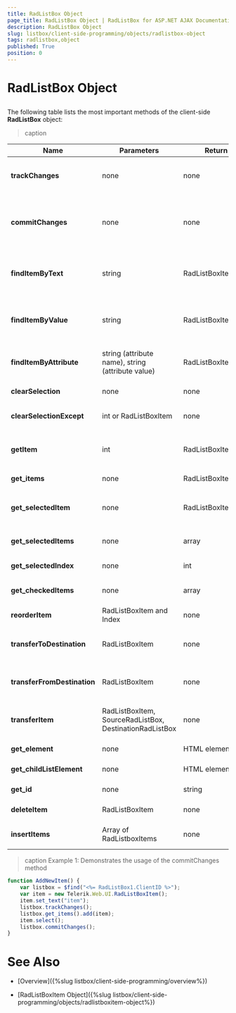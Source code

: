 ```yaml
---
title: RadListBox Object
page_title: RadListBox Object | RadListBox for ASP.NET AJAX Documentation
description: RadListBox Object
slug: listbox/client-side-programming/objects/radlistbox-object
tags: radlistbox,object
published: True
position: 0
---
```


# RadListBox Object

## 

The following table lists the most important methods of the client-side **RadListBox** object:


>caption   

|  **Name**  |  **Parameters**  |  **Return Type**  |  **Description**  |
| ------ | ------ | ------ | ------ |
| **trackChanges** |none|none|Starts tracking changes made to the listbox that will be preserved over post-backs.|
| **commitChanges** |none|none|Writes the changes to the listbox that were made since a previous call to trackChanges, so that they are preserved over post-backs. (see **Example 1**)| 
|  **findItemByText**  | string | RadListBoxItem | Returns the first **RadListBoxItem** object whose **Text** property equals to the passed parameter. |
| **findItemByValue** |string|RadListBoxItem|Returns the first **RadListBoxItem** object whose **Value** property equals to the passed parameter.|
| **findItemByAttribute** |string (attribute name), string (attribute value)|RadListBoxItem|Gets the first instance of a **RadListBoxItem** with the specified attribute / value pair.|
| **clearSelection** |none|none|Clears the selection. There will be no selected items.|
| **clearSelectionExcept** |int or RadListBoxItem|none|Clears the current selection except the specified Index or Item.|
| **getItem** |int|RadListBoxItem|Gets the item from the Items collection residing at the index specified by the parameter.|
| **get_items** |none|RadListBoxItemCollection|Gets a collection with all items|
| **get_selectedItem** |none|RadListBoxItem|Gets the selected item (or the first selected item if the **SelectionMode="Multiple"** ).|
| **get_selectedItems** |none|array|Gets an array of the selected RadListBoxItem objects|
| **get_selectedIndex** |none|int|Gets the index of the selected item|
| **get_checkedItems** |none|array|Gets an array of the checked RadListBoxItem objects|
| **reorderItem** |RadListBoxItem and Index|none|Moves the specified item to the specified index|
| **transferToDestination** |RadListBoxItem|none|Transfers the specified item to the listbox specified by the **TransferToID** property|
| **transferFromDestination** |RadListBoxItem|none|Transfers the specified item from the listbox specified by the **TransferToID** property|
| **transferItem** |RadListBoxItem, SourceRadListBox, DestinationRadListBox|none|Transfers the specified item from the source listbox to the destination listbox|
| **get_element** |none|HTML element|Gets the outer DIV of the RadListBox|
| **get_childListElement** |none|HTML element|Gets the UL element of the RadListBox|
| **get_id** |none|string|Gets the ClientID of the RadListBox|
| **deleteItem** |RadListBoxItem|none|Deletes the item passed as an argument|
| **insertItems** |Array of RadListboxItems|none|Bulk inserts an array of RadListbox items to RadListBox|


>caption Example 1: Demonstrates the usage of the commitChanges method
````JavaScript	
function AddNewItem() {
	var listbox = $find("<%= RadListBox1.ClientID %>");
	var item = new Telerik.Web.UI.RadListBoxItem();
	item.set_text("item");
	listbox.trackChanges();
	listbox.get_items().add(item);
	item.select(); 
	listbox.commitChanges();
}	
````


# See Also

 * [Overview]({%slug listbox/client-side-programming/overview%})

 * [RadListBoxItem Object]({%slug listbox/client-side-programming/objects/radlistboxitem-object%})
